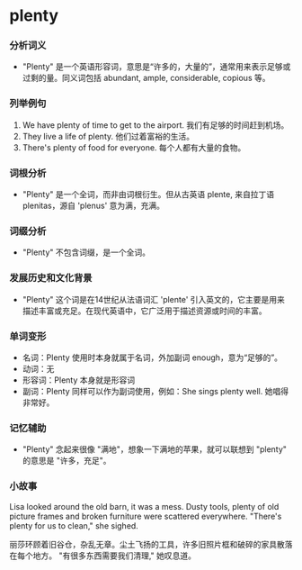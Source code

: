 # plenty

### 分析词义

  

*   "Plenty" 是一个英语形容词，意思是“许多的，大量的”，通常用来表示足够或过剩的量。同义词包括 abundant, ample, considerable, copious 等。

  

### 列举例句

  

1.  We have plenty of time to get to the airport. 我们有足够的时间赶到机场。
2.  They live a life of plenty. 他们过着富裕的生活。
3.  There's plenty of food for everyone. 每个人都有大量的食物。

  

### 词根分析

  

*   "Plenty" 是一个全词，而非由词根衍生。但从古英语 plente, 来自拉丁语 plenitas，源自 'plenus' 意为满，充满。

  

### 词缀分析

  

*   "Plenty" 不包含词缀，是一个全词。

  

### 发展历史和文化背景

  

*   "Plenty" 这个词是在14世纪从法语词汇 'plente' 引入英文的，它主要是用来描述丰富或充足。在现代英语中，它广泛用于描述资源或时间的丰富。

  

### 单词变形

  

*   名词：Plenty 使用时本身就属于名词，外加副词 enough，意为“足够的”。
*   动词：无
*   形容词：Plenty 本身就是形容词
*   副词：Plenty 同样可以作为副词使用，例如：She sings plenty well. 她唱得非常好。

  

### 记忆辅助

  

*   "Plenty" 念起来很像 "满地"，想象一下满地的苹果，就可以联想到 "plenty" 的意思是 "许多，充足"。

  

### 小故事

  

Lisa looked around the old barn, it was a mess. Dusty tools, plenty of old picture frames and broken furniture were scattered everywhere. "There's plenty for us to clean," she sighed.

  

丽莎环顾着旧谷仓，杂乱无章。尘土飞扬的工具，许多旧照片框和破碎的家具散落在每个地方。 "有很多东西需要我们清理," 她叹息道。
